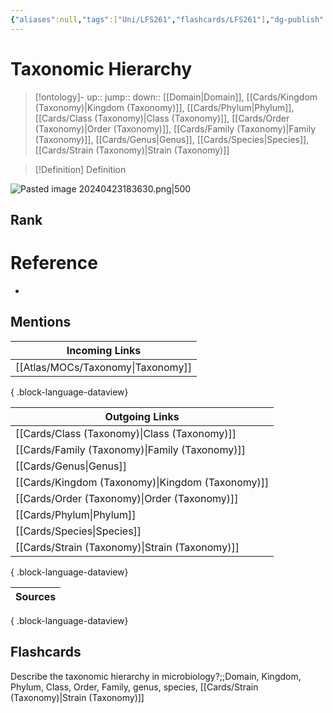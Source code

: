 ```yaml
---
{"aliases":null,"tags":["Uni/LFS261","flashcards/LFS261"],"dg-publish":true,"permalink":"/cards/taxonomic-hierarchy/","dgPassFrontmatter":true}
---
```


# Taxonomic Hierarchy

> [!ontology]-
> up:: 
> jump:: 
> down:: [[Domain\|Domain]], [[Cards/Kingdom (Taxonomy)\|Kingdom (Taxonomy)]], [[Cards/Phylum\|Phylum]], [[Cards/Class (Taxonomy)\|Class (Taxonomy)]], [[Cards/Order (Taxonomy)\|Order (Taxonomy)]], [[Cards/Family (Taxonomy)\|Family (Taxonomy)]], [[Cards/Genus\|Genus]], [[Cards/Species\|Species]], [[Cards/Strain (Taxonomy)\|Strain (Taxonomy)]]

> [!Definition] Definition

![Pasted image 20240423183630.png|500](/img/user/Extras/Images/Pasted%20image%2020240423183630.png)

## Rank

# Reference

- 

## Mentions

| Incoming Links                       |
| ------------------------------------ |
| [[Atlas/MOCs/Taxonomy\|Taxonomy]] |

{ .block-language-dataview}

| Outgoing Links                                      |
| --------------------------------------------------- |
| [[Cards/Class (Taxonomy)\|Class (Taxonomy)]]     |
| [[Cards/Family (Taxonomy)\|Family (Taxonomy)]]   |
| [[Cards/Genus\|Genus]]                           |
| [[Cards/Kingdom (Taxonomy)\|Kingdom (Taxonomy)]] |
| [[Cards/Order (Taxonomy)\|Order (Taxonomy)]]     |
| [[Cards/Phylum\|Phylum]]                         |
| [[Cards/Species\|Species]]                       |
| [[Cards/Strain (Taxonomy)\|Strain (Taxonomy)]]   |

{ .block-language-dataview}

| Sources |
| ------- |

{ .block-language-dataview}

## Flashcards

Describe the taxonomic hierarchy in microbiology?;;Domain, Kingdom, Phylum, Class, Order, Family, genus, species, [[Cards/Strain (Taxonomy)\|Strain (Taxonomy)]]
<!--SR:!2024-05-28,13,270-->